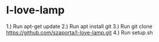 # I-love-lamp

1.) Run apt-get update
2.) Run apt install git
3.) Run git clone https://github.com/szaporta/I-love-lamp.git
4.) Run setup.sh

